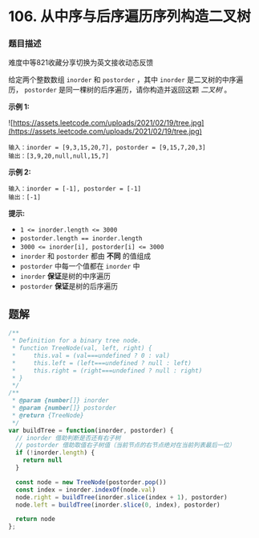 # **106. 从中序与后序遍历序列构造二叉树**

### 题目描述

难度中等821收藏分享切换为英文接收动态反馈

给定两个整数数组 `inorder` 和 `postorder` ，其中 `inorder` 是二叉树的中序遍历， `postorder` 是同一棵树的后序遍历，请你构造并返回这颗 *二叉树* 。

**示例 1:**

![https://assets.leetcode.com/uploads/2021/02/19/tree.jpg](https://assets.leetcode.com/uploads/2021/02/19/tree.jpg)

```
输入：inorder = [9,3,15,20,7], postorder = [9,15,7,20,3]
输出：[3,9,20,null,null,15,7]

```

**示例 2:**

```
输入：inorder = [-1], postorder = [-1]
输出：[-1]

```

**提示:**

- `1 <= inorder.length <= 3000`
- `postorder.length == inorder.length`
- `3000 <= inorder[i], postorder[i] <= 3000`
- `inorder` 和 `postorder` 都由 **不同** 的值组成
- `postorder` 中每一个值都在 `inorder` 中
- `inorder` **保证**是树的中序遍历
- `postorder` **保证**是树的后序遍历

## 题解

```jsx
/**
 * Definition for a binary tree node.
 * function TreeNode(val, left, right) {
 *     this.val = (val===undefined ? 0 : val)
 *     this.left = (left===undefined ? null : left)
 *     this.right = (right===undefined ? null : right)
 * }
 */
/**
 * @param {number[]} inorder
 * @param {number[]} postorder
 * @return {TreeNode}
 */
var buildTree = function(inorder, postorder) {
  // inorder 借助判断是否还有右子树
  // postorder 借助取值右子树值（当前节点的右节点绝对在当前列表最后一位）
  if (!inorder.length) {
    return null
  }

  const node = new TreeNode(postorder.pop())
  const index = inorder.indexOf(node.val)
  node.right = buildTree(inorder.slice(index + 1), postorder)
  node.left = buildTree(inorder.slice(0, index), postorder)

  return node
};
```